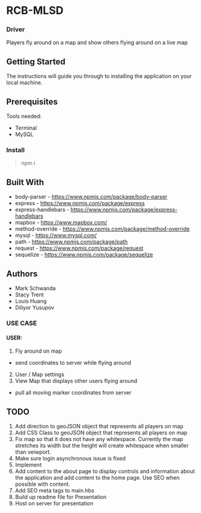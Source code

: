 # RCB-MLSD #

### Driver ###
Players fly around on a map and show others flying around on a live map

## Getting Started ##
The instructions will guide you through to installing the application on your local machine.

## Prerequisites ##
Tools needed:
* Terminal
* MySQL

### Install ###
> npm i 
>

## Built With ##

* body-parser - https://www.npmjs.com/package/body-parser
* express - https://www.npmjs.com/package/express
* express-handlebars - https://www.npmjs.com/package/express-handlebars
* mapbox - https://www.mapbox.com/
* method-override - https://www.npmjs.com/package/method-override
* mysql - https://www.mysql.com/
* path - https://www.npmjs.com/package/path
* request - https://www.npmjs.com/package/request
* sequelize - https://www.npmjs.com/package/sequelize

## Authors ##

* Mark Schwanda
* Stacy Trent
* Louis Huang
* Diliyor Yusupov




### USE CASE ###
#### USER: ####
1. Fly around on map
  * send coordinates to server while flying around
2. User / Map settings
3. View Map that displays other users flying around
  * pull all moving marker coordinates from server

## TODO ##
1. Add direction to geoJSON object that represents all players on map
2. Add CSS Class to geoJSON object that represents all players on map
3. Fix map so that it does not have any whitespace. Currently the map stretches its width but the height will create whitespace when smaller than veiwport.
4. Make sure login asynchronous issue is fixed
5. Implement
6. Add content to the about page to display controls and information about the application and add content to the home page. Use SEO when possible with content.
7. Add SEO meta tags to main.hbs
8. Build up readme file for Presentation
9. Host on server for presentation

